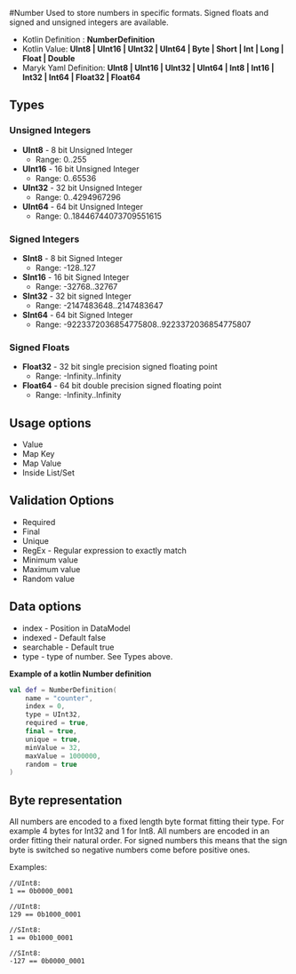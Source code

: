 #Number
Used to store numbers in specific formats. Signed floats and signed and 
unsigned integers are available.

- Kotlin Definition : **NumberDefinition**
- Kotlin Value: **UInt8 | UInt16 | UInt32 | UInt64 | Byte | 
                Short | Int | Long | Float | Double**
- Maryk Yaml Definition: **UInt8 | UInt16 | UInt32 | UInt64 | Int8 | 
Int16 | Int32 | Int64 | Float32 | Float64**

## Types

### Unsigned Integers
- **UInt8** - 8 bit Unsigned Integer 
    * Range: 0..255
- **UInt16** - 16 bit Unsigned Integer 
    * Range: 0..65536
- **UInt32** - 32 bit Unsigned Integer 
    * Range: 0..4294967296
- **UInt64** - 64 bit Unsigned Integer 
    * Range: 0..18446744073709551615

### Signed Integers
- **SInt8** - 8 bit Signed Integer 
    * Range: -128..127
- **SInt16** - 16 bit Signed Integer 
    * Range: -32768..32767
- **SInt32** - 32 bit signed Integer 
    * Range: -2147483648..2147483647
- **SInt64** - 64 bit Signed Integer 
    * Range: -9223372036854775808..9223372036854775807

### Signed Floats
- **Float32** - 32 bit single precision signed floating point 
    * Range: -Infinity..Infinity
- **Float64** - 64 bit double precision signed floating point 
    * Range: -Infinity..Infinity

## Usage options
- Value
- Map Key
- Map Value
- Inside List/Set

## Validation Options
- Required
- Final
- Unique
- RegEx - Regular expression to exactly match
- Minimum value
- Maximum value
- Random value

## Data options
- index - Position in DataModel 
- indexed - Default false
- searchable - Default true
- type - type of number. See Types above.

**Example of a kotlin Number definition**
```kotlin
val def = NumberDefinition(
    name = "counter",
    index = 0,
    type = UInt32,
    required = true,
    final = true,
    unique = true,
    minValue = 32,
    maxValue = 1000000,
    random = true
)
```

## Byte representation
All numbers are encoded to a fixed length byte format fitting their type. 
For example 4 bytes for Int32 and 1 for Int8. All numbers are encoded in
an order fitting their natural order. For signed numbers this means that 
the sign byte is switched so negative numbers come before positive ones.

Examples:

```
//UInt8:
1 == 0b0000_0001

//UInt8:
129 == 0b1000_0001

//SInt8:
1 == 0b1000_0001

//SInt8:
-127 == 0b0000_0001

``` 